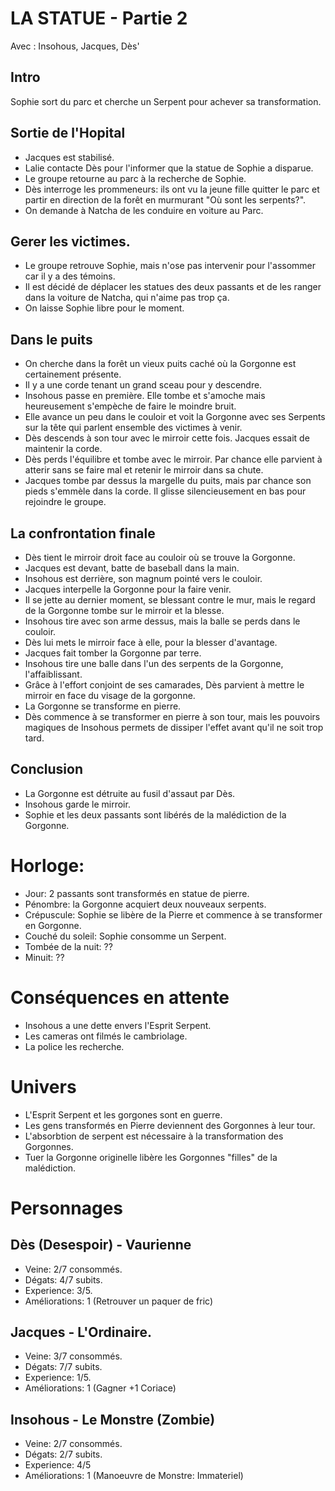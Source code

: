 # LA STATUE - Partie 2
Avec : Insohous, Jacques, Dès'

## Intro
Sophie sort du parc et cherche un Serpent pour achever sa transformation.

## Sortie de l'Hopital
- Jacques est stabilisé.
- Lalie contacte Dès pour l'informer que la statue de Sophie a disparue.
- Le groupe retourne au parc à la recherche de Sophie.
- Dès interroge les prommeneurs: ils ont vu la jeune fille quitter le parc et partir en direction de la forêt en murmurant "Où sont les serpents?".
- On demande à Natcha de les conduire en voiture au Parc.

## Gerer les victimes.
- Le groupe retrouve Sophie, mais n'ose pas intervenir pour l'assommer car il y a des témoins.
- Il est décidé de déplacer les statues des deux passants et de les ranger dans la voiture de Natcha, qui n'aime pas trop ça.
- On laisse Sophie libre pour le moment.

## Dans le puits
- On cherche dans la forêt un vieux puits caché où la Gorgonne est certainement présente.
- Il y a une corde tenant un grand sceau pour y descendre.
- Insohous passe en première. Elle tombe et s'amoche mais heureusement s'empèche de faire le moindre bruit.
- Elle avance un peu dans le couloir et voit la Gorgonne avec ses Serpents sur la tête qui parlent ensemble des victimes à venir.
- Dès descends à son tour avec le mirroir cette fois. Jacques essait de maintenir la corde.
- Dès perds l'équilibre et tombe avec le mirroir. Par chance elle parvient à atterir sans se faire mal et retenir le mirroir dans sa chute.
- Jacques tombe par dessus la margelle du puits, mais par chance son pieds s'emmèle dans la corde. Il glisse silencieusement en bas pour rejoindre le groupe.

## La confrontation finale
- Dès tient le mirroir droit face au couloir où se trouve la Gorgonne.
- Jacques est devant, batte de baseball dans la main.
- Insohous est derrière, son magnum pointé vers le couloir.
- Jacques interpelle la Gorgonne pour la faire venir.
- Il se jette au dernier moment, se blessant contre le mur, mais le regard de la Gorgonne tombe sur le mirroir et la blesse.
- Insohous tire avec son arme dessus, mais la balle se perds dans le couloir.
- Dès lui mets le mirroir face à elle, pour la blesser d'avantage.
- Jacques fait tomber la Gorgonne par terre.
- Insohous tire une balle dans l'un des serpents de la Gorgonne, l'affaiblissant.
- Grâce à l'effort conjoint de ses camarades, Dès parvient à mettre le mirroir en face du visage de la gorgonne.
- La Gorgonne se transforme en pierre.
- Dès commence à se transformer en pierre à son tour, mais les pouvoirs magiques de Insohous permets de dissiper l'effet avant qu'il ne soit trop tard.

## Conclusion
- La Gorgonne est détruite au fusil d'assaut par Dès.
- Insohous garde le mirroir.
- Sophie et les deux passants sont libérés de la malédiction de la Gorgonne.


# Horloge:
- Jour: 2 passants sont transformés en statue de pierre.
- Pénombre: la Gorgonne acquiert deux nouveaux serpents.
- Crépuscule: Sophie se libère de la Pierre et commence à se transformer en Gorgonne.
- Couché du soleil: Sophie consomme un Serpent.
- Tombée de la nuit: ??
- Minuit: ??


# Conséquences en attente
- Insohous a une dette envers l'Esprit Serpent.
- Les cameras ont filmés le cambriolage.
- La police les recherche.

# Univers
- L'Esprit Serpent et les gorgones sont en guerre.
- Les gens transformés en Pierre deviennent des Gorgonnes à leur tour.
- L'absorbtion de serpent est nécessaire à la transformation des Gorgonnes.
- Tuer la Gorgonne originelle libère les Gorgonnes "filles" de la malédiction.

# Personnages
## Dès (Desespoir) - Vaurienne
- Veine: 2/7 consommés.
- Dégats: 4/7 subits.
- Experience: 3/5.
- Améliorations: 1 (Retrouver un paquer de fric)

## Jacques - L'Ordinaire.
- Veine: 3/7 consommés.
- Dégats: 7/7 subits.
- Experience: 1/5.
- Améliorations: 1 (Gagner +1 Coriace)

## Insohous - Le Monstre (Zombie)
- Veine: 2/7 consommés.
- Dégats: 2/7 subits.
- Experience: 4/5
- Améliorations: 1 (Manoeuvre de Monstre: Immateriel)

